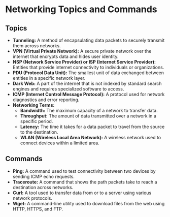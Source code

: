 # Networking Topics and Commands

## Topics
- **Tunneling:** A method of encapsulating data packets to securely transmit them across networks.
- **VPN (Virtual Private Network):** A secure private network over the internet that encrypts data and hides user identity.
- **NSP (Network Service Provider) or ISP (Internet Service Provider):** Entities that provide internet connectivity to individuals or organizations.
- **PDU (Protocol Data Unit):** The smallest unit of data exchanged between entities in a specific network layer.
- **Dark Web:** A part of the internet that is not indexed by standard search engines and requires specialized software to access.
- **ICMP (Internet Control Message Protocol):** A protocol used for network diagnostics and error reporting.
- **Networking Terms:**
  - **Bandwidth:** The maximum capacity of a network to transfer data.
  - **Throughput:** The amount of data transmitted over a network in a specific period.
  - **Latency:** The time it takes for a data packet to travel from the source to the destination.
  - **WLAN (Wireless Local Area Network):** A wireless network used to connect devices within a limited area.

## Commands
- **Ping:** A command used to test connectivity between two devices by sending ICMP echo requests.
- **Traceroute:** A command that shows the path packets take to reach a destination across networks.
- **Curl:** A tool used to transfer data from or to a server using various network protocols.
- **Wget:** A command-line utility used to download files from the web using HTTP, HTTPS, and FTP.
